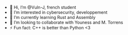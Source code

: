 - 👋 Hi, I’m @Vuln-J, french student
- 👀 I’m interested in cybersecurity, developpement
- 🌱 I’m currently learning Rust and Assembly
- 💞️ I’m looking to collaborate with Youness and M. Torrens
- ⚡ Fun fact: C++ is better than Python <3

<!---
Vuln-J/Vuln-J is a ✨ special ✨ repository because its `README.md` (this file) appears on your GitHub profile.
You can click the Preview link to take a look at your changes.
--->
